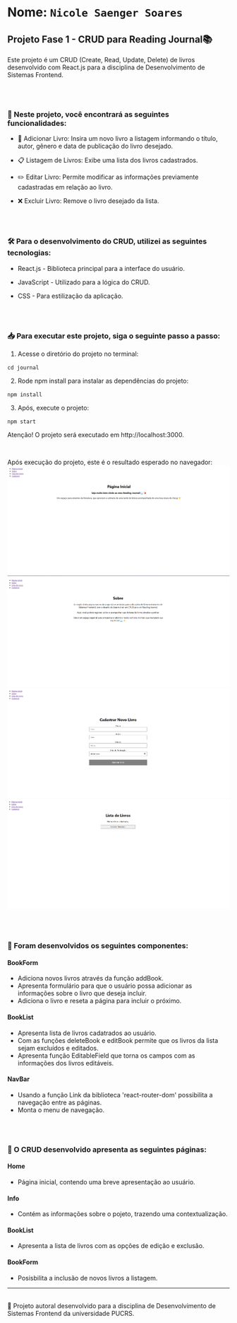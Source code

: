 # Nome: `Nicole Saenger Soares`

## Projeto Fase 1 - CRUD para Reading Journal📚 

Este projeto é um CRUD (Create, Read, Update, Delete) de livros desenvolvido com React.js para a disciplina de Desenvolvimento de Sistemas Frontend. 

<br>
<br>

### 🚀 Neste projeto, você encontrará as seguintes funcionalidades:

- 📌 Adicionar Livro: Insira um novo livro a listagem informando o título, autor, gênero e data de publicação do livro desejado.

- 📋 Listagem de Livros: Exibe uma lista dos livros cadastrados.

- ✏️ Editar Livro: Permite modificar as informações previamente cadastradas em relação ao livro.

- ❌ Excluir Livro: Remove o livro desejado da lista.

<br>
<br>

### 🛠️ Para o desenvolvimento do CRUD, utilizei as seguintes tecnologias:

- React.js - Biblioteca principal para a interface do usuário.

- JavaScript - Utilizado para a lógica do CRUD.

- CSS - Para estilização da aplicação.

<br>
<br>

### 📥 Para executar este projeto, siga o seguinte passo a passo:
1. Acesse o diretório do projeto no terminal:
```
cd journal
```

2. Rode npm install para instalar as dependências do projeto:
```
npm install
```

3. Após, execute o projeto:
```
npm start
```

Atenção! O projeto será executado em http://localhost:3000.

<br>

Após execução do projeto, este é o resultado esperado no navegador:
<br>
![Print da página inicial](./assets/homepage.png)
<br>
![Print da página informativa](./assets/info.png)
<br>
![Print da página de cadastro](./assets/bookForm.png)
<br>
![Print da página de listagem](./assets/bookList.png)


<br>
<br>

### 🧩 Foram desenvolvidos os seguintes componentes:
#### BookForm
- Adiciona novos livros através da função addBook.
- Apresenta formulário para que o usuário possa adicionar as informações sobre o livro que deseja incluir.
- Adiciona o livro e reseta a página para incluir o próximo.

#### BookList
- Apresenta lista de livros cadatrados ao usuário.
- Com as funções deleteBook e editBook permite que os livros da lista sejam excluídos e editados.
- Apresenta função EditableField que torna os campos com as informações dos livros editáveis.
  
#### NavBar
- Usando a função Link da biblioteca 'react-router-dom' possibilita a navegação entre as páginas.
- Monta o menu de navegação.

<br>
<br>

### 📄 O CRUD desenvolvido apresenta as seguintes páginas:
#### Home
- Página inicial, contendo uma breve apresentação ao usuário.

#### Info
- Contém as informações sobre o pojeto, trazendo uma contextualização.

#### BookList
- Apresenta a lista de livros com as opções de edição e exclusão.

#### BookForm
- Posisbilita a inclusão de novos livros a listagem.


---
<br>
📜 Projeto autoral desenvolvido para a disciplina de Desenvolvimento de Sistemas Frontend da universidade PUCRS.
